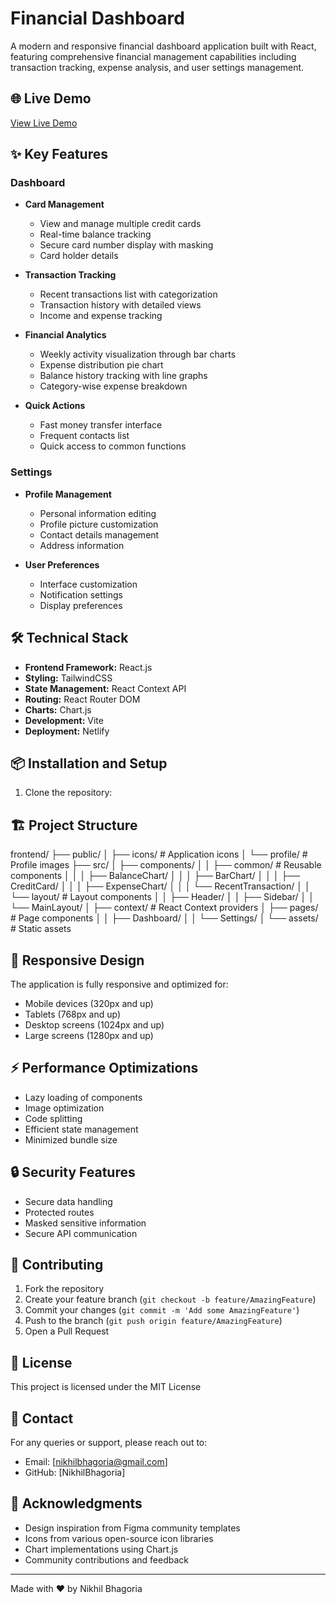 # Financial Dashboard

A modern and responsive financial dashboard application built with React, featuring comprehensive financial management capabilities including transaction tracking, expense analysis, and user settings management.

## 🌐 Live Demo

[View Live Demo](https://stalwart-brigadeiros-e290e3.netlify.app/dashboard)

## ✨ Key Features

### Dashboard

- **Card Management**

  - View and manage multiple credit cards
  - Real-time balance tracking
  - Secure card number display with masking
  - Card holder details

- **Transaction Tracking**

  - Recent transactions list with categorization
  - Transaction history with detailed views
  - Income and expense tracking

- **Financial Analytics**

  - Weekly activity visualization through bar charts
  - Expense distribution pie chart
  - Balance history tracking with line graphs
  - Category-wise expense breakdown

- **Quick Actions**
  - Fast money transfer interface
  - Frequent contacts list
  - Quick access to common functions

### Settings

- **Profile Management**

  - Personal information editing
  - Profile picture customization
  - Contact details management
  - Address information

- **User Preferences**
  - Interface customization
  - Notification settings
  - Display preferences

## 🛠️ Technical Stack

- **Frontend Framework:** React.js
- **Styling:** TailwindCSS
- **State Management:** React Context API
- **Routing:** React Router DOM
- **Charts:** Chart.js
- **Development:** Vite
- **Deployment:** Netlify

## 📦 Installation and Setup

1. Clone the repository:

## 🏗️ Project Structure

frontend/
├── public/
│ ├── icons/ # Application icons
│ └── profile/ # Profile images
├── src/
│ ├── components/
│ │ ├── common/ # Reusable components
│ │ │ ├── BalanceChart/
│ │ │ ├── BarChart/
│ │ │ ├── CreditCard/
│ │ │ ├── ExpenseChart/
│ │ │ └── RecentTransaction/
│ │ └── layout/ # Layout components
│ │ ├── Header/
│ │ ├── Sidebar/
│ │ └── MainLayout/
│ ├── context/ # React Context providers
│ ├── pages/ # Page components
│ │ ├── Dashboard/
│ │ └── Settings/
│ └── assets/ # Static assets

## 📱 Responsive Design

The application is fully responsive and optimized for:

- Mobile devices (320px and up)
- Tablets (768px and up)
- Desktop screens (1024px and up)
- Large screens (1280px and up)

## ⚡ Performance Optimizations

- Lazy loading of components
- Image optimization
- Code splitting
- Efficient state management
- Minimized bundle size

## 🔒 Security Features

- Secure data handling
- Protected routes
- Masked sensitive information
- Secure API communication

## 🤝 Contributing

1. Fork the repository
2. Create your feature branch (`git checkout -b feature/AmazingFeature`)
3. Commit your changes (`git commit -m 'Add some AmazingFeature'`)
4. Push to the branch (`git push origin feature/AmazingFeature`)
5. Open a Pull Request

## 📝 License

This project is licensed under the MIT License

## 👥 Contact

For any queries or support, please reach out to:

- Email: [nikhilbhagoria@gmail.com]
- GitHub: [NikhilBhagoria]

## 🙏 Acknowledgments

- Design inspiration from Figma community templates
- Icons from various open-source icon libraries
- Chart implementations using Chart.js
- Community contributions and feedback

---

Made with ❤️ by Nikhil Bhagoria
